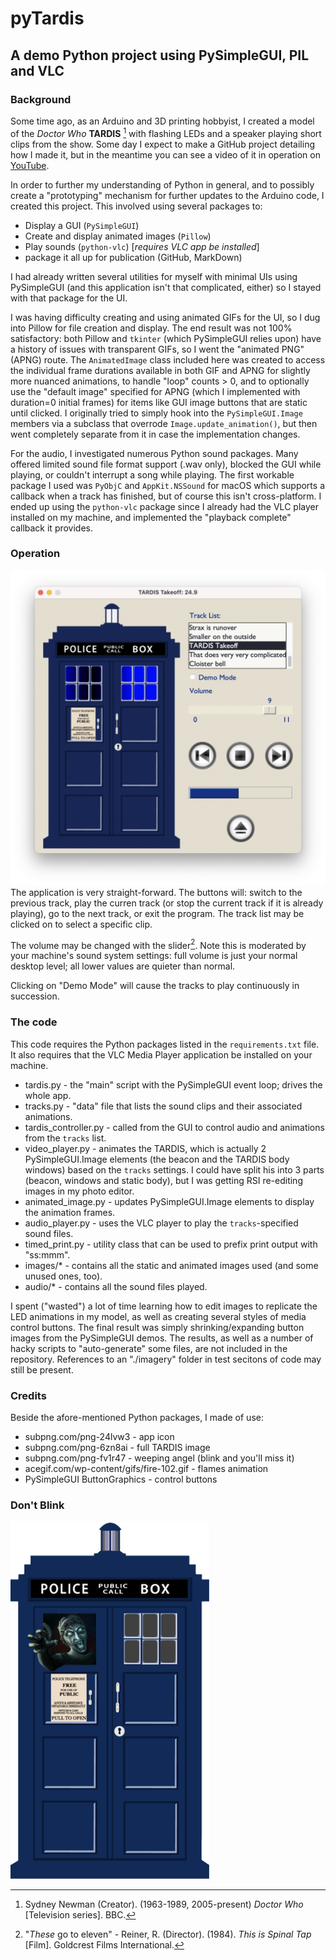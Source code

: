 # pyTardis
## A demo Python project using PySimpleGUI, PIL and VLC
### Background
Some time ago, as an Arduino and 3D printing hobbyist, I created a model of the *Doctor Who*
**TARDIS** [^1] with flashing LEDs and a speaker playing short clips from the show.
Some day I expect to make a GitHub project detailing how I made it, but in the meantime
you can see a video of it in operation on [YouTube](https://www.youtube.com/watch?v=9Ehs3DSArC4).

In order to further my understanding of Python in general, and to possibly create a "prototyping"
mechanism for further updates to the Arduino code, I created this project. This involved using
several packages to:

- Display a GUI (`PySimpleGUI`)
- Create and display animated images (`Pillow`)
- Play sounds (`python-vlc`) [_requires VLC app be installed_]
- package it all up for publication (GitHub, MarkDown)

I had already written several utilities for myself with minimal UIs using PySimpleGUI (and
this application isn't that complicated, either) so I stayed with that package for the UI.

I was having difficulty creating and using animated GIFs for the UI, so I dug into
Pillow for file creation and display. The end result was not 100% satisfactory: both Pillow
and `tkinter` (which PySimpleGUI relies upon) have a history of issues with transparent GIFs,
so I went the "animated PNG" (APNG) route. The `AnimatedImage` class included here was
created to access the individual frame durations available in both GIF and APNG for slightly
more nuanced animations, to handle "loop" counts > 0, and to optionally use the "default image" specified for APNG
(which I implemented with duration=0 initial frames) for items like GUI image buttons
that are static until clicked. I originally tried to simply hook into the `PySimpleGUI.Image`
members via a subclass that overrode `Image.update_animation()`,
but then went completely separate from it in case the implementation changes.

For the audio, I investigated numerous Python sound packages. Many offered limited sound
file format support (.wav only), blocked the GUI while playing, or couldn't interrupt a song while
playing. The first workable package I used was `PyObjC` and `AppKit.NSSound` for macOS which
supports a callback when a track has finished, but of course this isn't cross-platform.
I ended up using the `python-vlc` package since I already had
the VLC player installed on my machine, and implemented the "playback complete" callback it provides.

### Operation

![App Operation](./images/tardis-show.png)
The application is very straight-forward. The buttons will: switch to the previous track,
play the curren track (or stop the current track if it is already playing), go to the next
track, or exit the program. The track list may be clicked on to select a specific clip.

The volume may be changed with the slider[^2].
Note this is moderated by your machine's sound system settings: full volume is just your
normal desktop level; all lower values are quieter than normal.

Clicking on "Demo Mode" will cause the tracks to play continuously in succession.

### The code

This code requires the Python packages listed in the `requirements.txt` file. It also
requires that the VLC Media Player application be installed on your machine.

- tardis.py - the "main" script with the PySimpleGUI event loop; drives the whole app.
- tracks.py - "data" file that lists the sound clips and their associated animations.
- tardis_controller.py - called from the GUI to control audio and animations from the
`tracks` list.
- video_player.py - animates the TARDIS, which is actually 2 PySimpleGUI.Image elements
(the beacon and the TARDIS body windows) based on the `tracks` settings. I could have
split his into 3 parts (beacon, windows and static body), but I was getting RSI re-editing
images in my photo editor.
- animated_image.py - updates PySimpleGUI.Image elements to display the animation frames.
- audio_player.py - uses the VLC player to play the `tracks`-specified sound files. 
- timed_print.py - utility class that can be used to prefix print output with "ss:mmm".
- images/* - contains all the static and animated images used (and some unused ones, too).
- audio/* - contains all the sound files played.

I spent ("wasted") a lot of time learning how to edit images to replicate the LED
animations in my model, as well as creating several styles of media control buttons.
The final result was simply shrinking/expanding button images from the PySimpleGUI demos.
The results, as well as a number of hacky scripts to "auto-generate" some files, are
not included in the repository. References to an "./imagery" folder in test secitons
of code may still be present.

### Credits

Beside the afore-mentioned Python packages, I made of use:

- subpng.com/png-24lvw3 - app icon
- subpng.com/png-6zn8ai - full TARDIS image
- subpng.com/png-fv1r47 - weeping angel (blink and you'll miss it)
- acegif.com/wp-content/gifs/fire-102.gif - flames animation
- PySimpleGUI ButtonGraphics - control buttons

### Don't Blink

![Don't Blink](./images/tardis-exit.png)

[^1]: Sydney Newman (Creator). (1963-1989, 2005-present) _Doctor Who_ [Television series]. BBC.

[^2]: "_These_ go to eleven" - Reiner, R. (Director). (1984). _This is Spinal Tap_ [Film].
Goldcrest Films International.

